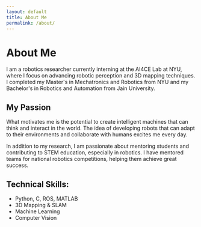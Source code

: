 ```yaml
---
layout: default
title: About Me
permalink: /about/
---
```


# About Me

I am a robotics researcher currently interning at the AI4CE Lab at NYU, where I focus on advancing robotic perception and 3D mapping techniques. I completed my Master's in Mechatronics and Robotics from NYU and my Bachelor's in Robotics and Automation from Jain University.

## My Passion

What motivates me is the potential to create intelligent machines that can think and interact in the world. The idea of developing robots that can adapt to their environments and collaborate with humans excites me every day.

In addition to my research, I am passionate about mentoring students and contributing to STEM education, especially in robotics. I have mentored teams for national robotics competitions, helping them achieve great success.

## Technical Skills:
- Python, C, ROS, MATLAB
- 3D Mapping & SLAM
- Machine Learning
- Computer Vision
